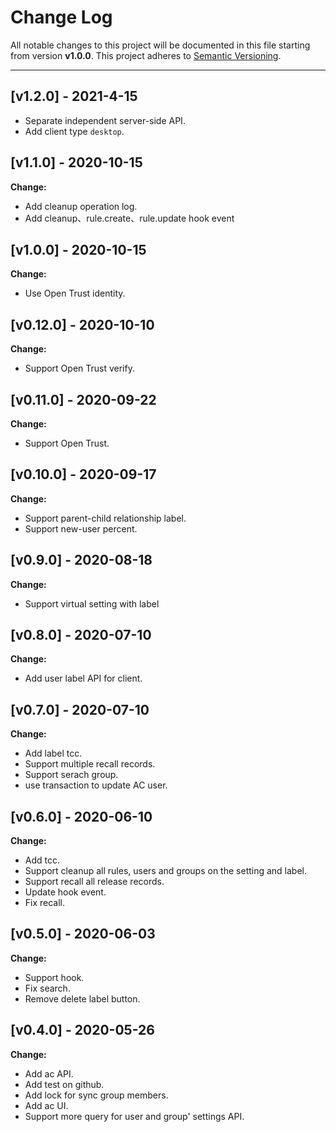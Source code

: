 # Change Log

All notable changes to this project will be documented in this file starting from version **v1.0.0**.
This project adheres to [Semantic Versioning](http://semver.org/).

-----
## [v1.2.0] - 2021-4-15
- Separate independent server-side API.
- Add client type `desktop`.

## [v1.1.0] - 2020-10-15

**Change:**
- Add cleanup operation log.
- Add cleanup、rule.create、rule.update hook event

## [v1.0.0] - 2020-10-15

**Change:**
- Use Open Trust identity.

## [v0.12.0] - 2020-10-10

**Change:**
- Support Open Trust verify.

## [v0.11.0] - 2020-09-22

**Change:**
- Support Open Trust.

## [v0.10.0] - 2020-09-17

**Change:**
- Support parent-child relationship label.
- Support new-user percent.

## [v0.9.0] - 2020-08-18

**Change:**
- Support virtual setting with label

## [v0.8.0] - 2020-07-10

**Change:**
- Add user label API for client.

## [v0.7.0] - 2020-07-10

**Change:**
- Add label tcc.
- Support multiple recall records.
- Support serach group.
- use transaction to update AC user.

## [v0.6.0] - 2020-06-10

**Change:**
- Add tcc.
- Support cleanup all rules, users and groups on the setting and label.
- Support recall all release records.
- Update hook event. 
- Fix recall.

## [v0.5.0] - 2020-06-03

**Change:**

- Support hook.
- Fix search.
- Remove delete label button.

## [v0.4.0] - 2020-05-26

**Change:**

- Add ac API.
- Add test on github.
- Add lock for sync group members.
- Add ac UI.
- Support more query for user and group' settings API.